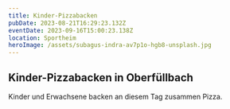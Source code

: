 ```yaml
---
title: Kinder-Pizzabacken
pubDate: 2023-08-21T16:29:23.132Z
eventDate: 2023-09-16T15:00:23.138Z
location: Sportheim
heroImage: /assets/subagus-indra-av7p1o-hgb8-unsplash.jpg
---
```

## K﻿inder-Pizzabacken in Oberfüllbach

K﻿inder und Erwachsene backen an diesem Tag zusammen Pizza.